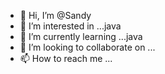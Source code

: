 - 👋 Hi, I’m @Sandy
- 👀 I’m interested in ...java
- 🌱 I’m currently learning ...java
- 💞️ I’m looking to collaborate on ...
- 📫 How to reach me ...

<!---
sandy-p3/sandy-p3 is a ✨ special ✨ repository because its `README.md` (this file) appears on your GitHub profile.
You can click the Preview link to take a look at your changes.
--->
